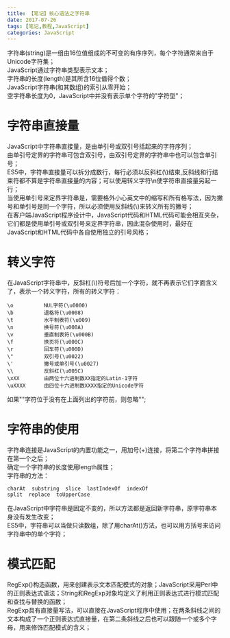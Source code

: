 ```yaml
---
title: 【笔记】核心语法之字符串
date: 2017-07-26
tags: [笔记,教程,JavaScript]
categories: JavaScript
---    
```

字符串(string)是一组由16位值组成的不可变的有序序列，每个字符通常来自于Unicode字符集；     
JavaScript通过字符串类型表示文本；    
字符串的长度(length)是其所含16位值得个数；    
JavaScript字符串(和其数组)的索引从零开始；    
空字符串长度为0，JavaScript中并没有表示单个字符的"字符型"；
# 字符串直接量
JavaScript中字符串直接量，是由单引号或双引号括起来的字符序列；    
由单引号定界的字符串可包含双引号，由双引号定界的字符串中也可以包含单引号；    
ES5中，字符串直接量可以拆分成数行，每行必须以反斜杠(\\)结束,反斜线和行结束符都不算是字符串直接量的内容；可以使用转义字符\n使字符串直接量另起一行；     
当使用单引号来定界字符串是，需要格外小心英文中的缩写和所有格写法，因为撇号和单引号是同一个字符，所以必须使用反斜线(\\)来转义所有的撇号；     
在客户端JavaScript程序设计中，JavaScript代码和HTML代码可能会相互夹杂，它们都是使用单引号或双引号来定界字符串，因此混杂使用时，最好在JavaScript和HTML代码中各自使用独立的引号风格；    
# 转义字符
在JavaScript字符串中，反斜杠(\\)符号后加一个字符，就不再表示它们字面含义了，表示一个转义字符，所有的转义字符：    
```
\o          NUL字符(\u0000)
\b          退格符(\u0008)
\t          水平制表符(\u009)
\n          换号符(\u000A)
\v          垂直制表符(\u000B)
\f          换页符(\u000C)
\r          回车符(\u000D)
\"          双引号(\u0022)
\'          撇号或单引号(\u0027)
\\          反斜杠(\u005C)
\xXX        由两位十六进制数XX指定的Latin-1字符
\uXXXX      由四位十六进制数XXXX指定的Unicode字符
```
如果"\"字符位于没有在上面列出的字符前，则忽略"\";
# 字符串的使用
字符串连接是JavaScript的内置功能之一，用加号(+)连接，将第二个字符串拼接在第一个之后；    
确定一个字符串的长度使用length属性；     
字符串的方法：
```
charAt  substring  slice  lastIndexOf  indexOf
split  replace  toUpperCase
```
在JavaScript中字符串是固定不变的，所以方法都是返回新字符串，原字符串本身没有发生改变；     
ES5中，字符串可以当做只读数组，除了用charAt()方法，也可以用方括号来访问字符串中的单个字符；     
# 模式匹配
RegExp()构造函数，用来创建表示文本匹配模式的对象；JavaScript采用Perl中的正则表达式语法；String和RegExp对象均定义了利用正则表达式进行模式匹配和查找与替换的函数；     
RegExp具有直接量写法，可以直接在JavaScript程序中使用；在两条斜线之间的文本构成了一个正则表达式直接量，在第二条斜线之后也可以跟随一个或多个字母，用来修饰匹配模式的含义；
